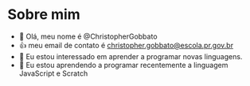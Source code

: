 # Sobre mim
- 👋 Olá, meu nome é @ChristopherGobbato
- :+1: meu email de contato é christopher.gobbato@escola.pr.gov.br
- 👀 Eu estou interessado em aprender a programar novas linguagens.
- 🌱 Eu estou aprendendo a programar recentemente a linguagem JavaScript e Scratch

